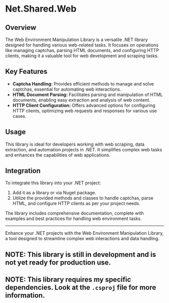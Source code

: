 <!-- @format -->

# Net.Shared.Web

## Overview

The Web Environment Manipulation Library is a versatile .NET library designed for handling various web-related tasks. It focuses on operations like managing captchas, parsing HTML documents, and configuring HTTP clients, making it a valuable tool for web development and scraping tasks.

## Key Features

- **Captcha Handling:** Provides efficient methods to manage and solve captchas, essential for automating web interactions.
- **HTML Document Parsing:** Facilitates parsing and manipulation of HTML documents, enabling easy extraction and analysis of web content.
- **HTTP Client Configuration:** Offers advanced options for configuring HTTP clients, optimizing web requests and responses for various use cases.

## Usage

This library is ideal for developers working with web scraping, data extraction, and automation projects in .NET. It simplifies complex web tasks and enhances the capabilities of web applications.

## Integration

To integrate this library into your .NET project:

1. Add it as a library or via Nuget package.
2. Utilize the provided methods and classes to handle captchas, parse HTML, and configure HTTP clients as per your project needs.

The library includes comprehensive documentation, complete with examples and best practices for handling web environment tasks.

---

Enhance your .NET projects with the Web Environment Manipulation Library, a tool designed to streamline complex web interactions and data handling.

## NOTE: This library is still in development and is not yet ready for production use.

## NOTE: This library requires my specific dependencies. Look at the `.csproj` file for more information.
